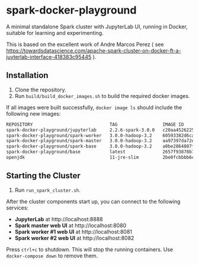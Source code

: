 # spark-docker-playground
A minimal standalone Spark cluster with JupyterLab UI, running in Docker, suitable for learning and experimenting.

This is based on the excellent work of Andre Marcos Perez ( see https://towardsdatascience.com/apache-spark-cluster-on-docker-ft-a-juyterlab-interface-418383c95445 ).


## Installation

1. Clone the repository.
1. Run `build/build_docker_images.sh` to build the required docker images.

If all images were built successfully, `docker image ls` should include the following new images:

```bash
REPOSITORY                             TAG                 IMAGE ID            CREATED              SIZE
spark-docker-playground/jupyterlab     2.2.6-spark-3.0.0   c20aa4526225        About a minute ago   2GB
spark-docker-playground/spark-worker   3.0.0-hadoop-3.2    60593382d6ca        6 minutes ago        1.25GB
spark-docker-playground/spark-master   3.0.0-hadoop-3.2    aa97397da72e        6 minutes ago        1.25GB
spark-docker-playground/spark-base     3.0.0-hadoop-3.2    a0be2864807f        6 minutes ago        1.25GB
spark-docker-playground/base           latest              2657f93878b7        9 minutes ago        1GB
openjdk                                11-jre-slim         2be0fcbbbb6e        2 weeks ago          204MB
```


## Starting the Cluster

1. Run `run_spark_cluster.sh`.

After the cluster components start up, you can connect to the following services:

* **JupyterLab** at http://localhost:8888
* **Spark master web UI** at http://localhost:8080
* **Spark worker #1 web UI** at http://localhost:8081
* **Spark worker #2 web UI** at http://localhost:8082

Press `ctrl+c` to shutdown.
This will stop the running containers.
Use `docker-compose down` to remove them.

